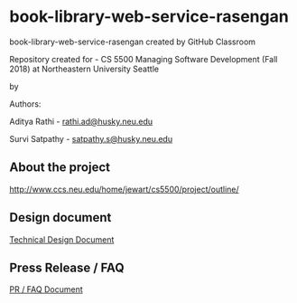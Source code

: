 # book-library-web-service-rasengan
book-library-web-service-rasengan created by GitHub Classroom

Repository created for -
CS 5500 Managing Software Development (Fall 2018) at Northeastern University Seattle

by

Authors:

Aditya Rathi - rathi.ad@husky.neu.edu 

Survi Satpathy - satpathy.s@husky.neu.edu 

About the project  
------------------
http://www.ccs.neu.edu/home/jewart/cs5500/project/outline/

Design document 
------------------
[Technical Design Document](https://docs.google.com/document/d/1FjbzsbmKzIiNW2gDWpKN5PD6_aBzwhxav3Nsi4GWe4c)

Press Release / FAQ
------------------
[PR / FAQ Document](https://docs.google.com/document/d/1Hz55aHiqkXDfHsuiYww1hSA-7AvCzwMKPC1-PXiO-aE)

